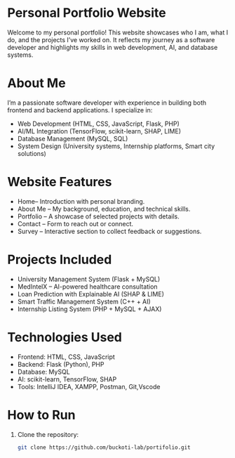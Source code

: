 # Personal Portfolio Website

Welcome to my personal portfolio! This website showcases who I am, what I do, and the projects I’ve worked on. It reflects my journey as a software developer and highlights my skills in web development, AI, and database systems.

# About Me

I’m a passionate software developer with experience in building both frontend and backend applications. I specialize in:
- Web Development (HTML, CSS, JavaScript, Flask, PHP)
- AI/ML Integration (TensorFlow, scikit-learn, SHAP, LIME)
- Database Management (MySQL, SQL)
- System Design (University systems, Internship platforms, Smart city solutions)

# Website Features

- Home– Introduction with personal branding.
- About Me – My background, education, and technical skills.
- Portfolio – A showcase of selected projects with details.
- Contact – Form to reach out or connect.
- Survey – Interactive section to collect feedback or suggestions.

# Projects Included

- University Management System (Flask + MySQL)
- MedIntelX – AI-powered healthcare consultation
- Loan Prediction with Explainable AI (SHAP & LIME)
- Smart Traffic Management System (C++ + AI)
- Internship Listing System (PHP + MySQL + AJAX)

# Technologies Used

- Frontend: HTML, CSS, JavaScript
- Backend: Flask (Python), PHP
- Database: MySQL
- AI: scikit-learn, TensorFlow, SHAP
- Tools: IntelliJ IDEA, XAMPP, Postman, Git,Vscode

# How to Run

1. Clone the repository:
   ```bash
   git clone https://github.com/buckoti-lab/portifolio.git
